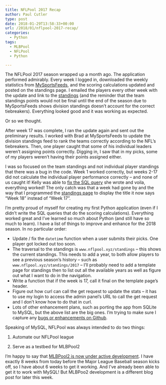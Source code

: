 ```yaml
---
title: NFLPool 2017 Recap
author: Paul Cutler
type: post
date: 2018-01-29T13:58:33+00:00
url: /2018/01/nflpool-2017-recap/
categories:
  - Python
tags:
  - MLBPool
  - NFLPool
  - Python

---
```

The NFLPool 2017 season wrapped up a month ago. The application performed admirably. Every week I logged in, downloaded the weekly statistics from [MySportsFeeds][1], and the scoring calculations updated and posted on the standings page. I emailed the players every other week with the update and link to the [standings][2] (and the reminder that the team standings points would not be final until the end of the season due to MySportsFeeds shows division standings doesn’t account for the correct tiebreakers). Everything looked good and it was working as expected.

Or so we thought.

After week 17 was complete, I ran the update again and sent out the preliminary results. I worked with Brad at MySportsFeeds to update the division standings feed to rank the teams correctly according to the NFL’s tiebreakers. Then, one player caught that some of his individual leaders weren’t assigning points correctly. Digging in, I saw that in my picks, some of my players weren’t having their points assigned either.

I was so focused on the team standings and not individual player standings that there was a bug in the code. Week 1 worked correctly, but weeks 2-17 did not calculate the individual player performance correctly &#8211; and none of us caught it! Kelly was able to [fix the SQL query][3] she wrote and voila, everything worked! The only catch was that a week had gone by and the way that I programmed the [standings page][4] to display the title it now says “Week 18” instead of “Week 17”.

I’m pretty proud of myself for creating my first Python application (even if I didn’t write the SQL queries that do the scoring calculations). Everything worked great and I’ve learned so much about Python (and still have so much to learn). I have a list of things to improve and enhance for the 2018 season. In no particular order:

  * Update / fix the `datetime` function when a user submits their picks. One player got locked out too soon.
  * The traversal to the standings is `www.nflpool.xyz/standings` &#8211; this shows the current standings. This needs to add a year, to both allow players to see a previous season’s history &#8211; such as `www.nflpool.xyz/standings/2017` &#8211; I’ll probably need to add a template page for standings then to list out all the available years as well as figure out what I want to do in the navigation.
  * Write a function that if the week is 17, call it final on the template page’s header.
  * Figure out how curl can call the get request to update the stats &#8211; it has to use my login to access the admin panel’s URL to call the get request and I don’t know how to do that in curl.
  * Lots of other enhancement plans, such as porting the app from SQLite to MySQL, but the above list are the big ones. I’m trying to make sure I capture any [bugs or enhancements on Github][5].

Speaking of MySQL, NFLPool was always intended to do two things:
  
1. Automate our NFLPool league
  
2. Serve as a testbed for MLBPool2

I’m happy to say that [MLBPool2 is now under active development][6]. I have exactly 8 weeks from today before the Major League Baseball season kicks off, so I have about 6 weeks to get it working. And I’ve already been able to get it to work with MySQL! But MLBPoo2 development is a different blog post for later this week.

 [1]: https://mysportsfeeds.com
 [2]: https://nflpool.xyz/standings
 [3]: https://github.com/prcutler/nflpool/commit/9c6070569b3ebfaeb362cd6085b6e6029a8b0b45
 [4]: https://www.nflpool.xyz/standings
 [5]: https://github.com/prcutler/nflpool/issues
 [6]: https://github.com/prcutler/mlbpool2